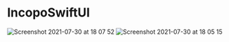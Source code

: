 # IncopoSwiftUI
![Screenshot 2021-07-30 at 18 07 52](https://user-images.githubusercontent.com/38860865/127673702-fba25399-1d75-4b9d-bcf7-ee3f36294dc7.png)
![Screenshot 2021-07-30 at 18 05 15](https://user-images.githubusercontent.com/38860865/127673709-306a9f18-3ff7-4884-baba-51b7776638b1.png)
